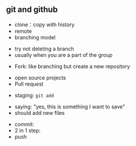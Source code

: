 ## git and github 

* clone：copy with history
* remote
* branching model
 + try not deleting a branch
 + usually when you are a part of the group
* Fork: like branching but create a new repository
 + open source projects
 + Pull request
 
* staging: `git add`
 + saying: "yes, this is something I want to save"
 + should add new files
* commit: 
* 2 in 1 step: 
* push 
